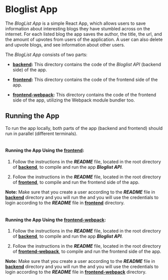 # Bloglist App

The *BlogList App* is a simple React App, which allows users to save information about interesting blogs they have stumbled across on the internet. For each listed blog the app saves the author, the title, the url, and the amount of upvotes from users of the application. A user can also delete and upvote blogs, and see information about other users.



The *BlogList App* consists of two parts:

* [**backend**](https://github.com/katerina-tziala/fullstackopen2019/tree/master/part7/bloglist/backend)**:** This directory contains the code of the *Bloglist API* (backend side) of the app. 

* [**frontend**](https://github.com/katerina-tziala/fullstackopen2019/tree/master/part7/bloglist/frontend)**:** This directory contains the code of the frontend side of the app.

* [**frontend-webpack**](https://github.com/katerina-tziala/fullstackopen2019/tree/master/part7/bloglist/frontend-webpack)**:** This directory contains the code of the frontend side of the app, utilizing the Webpack module bundler too.


## Running the App

To run the app locally, both parts of the app (backend and frontend) should run in parallel (different terminals).
<br/><br/>

#### Running the App Using the [frontend](https://github.com/katerina-tziala/fullstackopen2019/tree/master/part7/bloglist/frontend):

1. Follow the instructions in the ***README*** file, located in the root directory of [**backend**](https://github.com/katerina-tziala/fullstackopen2019/tree/master/part7/bloglist/backend), to compile and run the app ***Bloglist API***.

2. Follow the instructions in the ***README*** file, located in the root directory of [**frontend**](https://github.com/katerina-tziala/fullstackopen2019/tree/master/part7/bloglist/frontend), to compile and run the frontend side of the app.


**Note:** Make sure that you create a user according to the ***README*** file in [**backend**](https://github.com/katerina-tziala/fullstackopen2019/tree/master/part7/bloglist/backend) directory and you will run the and you will use the credentials to login according to the ***README*** file in [**frontend**](https://github.com/katerina-tziala/fullstackopen2019/tree/master/part7/bloglist/frontend) directory.
<br/><br/>

#### Running the App Using the [frontend-webpack](https://github.com/katerina-tziala/fullstackopen2019/tree/master/part7/bloglist/frontend-webpack):

1. Follow the instructions in the ***README*** file, located in the root directory of [**backend**](https://github.com/katerina-tziala/fullstackopen2019/tree/master/part7/bloglist/backend), to compile and run the app ***Bloglist API***.

2. Follow the instructions in the ***README*** file, located in the root directory of [**frontend-webpack**](https://github.com/katerina-tziala/fullstackopen2019/tree/master/part7/bloglist/frontend-webpack), to compile and run the frontend side of the app.


**Note:** Make sure that you create a user according to the ***README*** file in [**backend**](https://github.com/katerina-tziala/fullstackopen2019/tree/master/part7/bloglist/backend) directory and you will run the and you will use the credentials to login according to the ***README*** file in [**frontend-webpack**](https://github.com/katerina-tziala/fullstackopen2019/tree/master/part7/bloglist/frontend-webpack) directory.